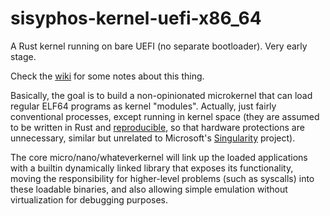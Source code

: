 # sisyphos-kernel-uefi-x86_64
A Rust kernel running on bare UEFI (no separate bootloader). Very early stage.

Check the [wiki](https://github.com/le-jzr/sisyphos-kernel-uefi-x86_64/wiki) for some notes about this thing.

Basically, the goal is to build a non-opinionated microkernel that can load regular ELF64 programs as kernel "modules".
Actually, just fairly conventional processes, except running in kernel space (they are assumed to be written in Rust
and [reproducible](https://reproducible-builds.org/), so that hardware protections are unnecessary, similar but
unrelated to Microsoft's [Singularity](https://en.wikipedia.org/wiki/Singularity_(operating_system)) project).

The core micro/nano/whateverkernel will link up the loaded applications with a builtin dynamically linked library that
exposes its functionality, moving the responsibility for higher-level problems (such as syscalls) into these loadable
binaries, and also allowing simple emulation without virtualization for debugging purposes.
